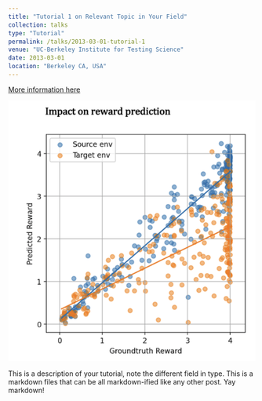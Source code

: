 ```yaml
---
title: "Tutorial 1 on Relevant Topic in Your Field"
collection: talks
type: "Tutorial"
permalink: /talks/2013-03-01-tutorial-1
venue: "UC-Berkeley Institute for Testing Science"
date: 2013-03-01
location: "Berkeley CA, USA"
---
```


[More information here](http://exampleurl.com)

![Alt text for image](/images/pub_2.png)

This is a description of your tutorial, note the different field in type. This is a markdown files that can be all markdown-ified like any other post. Yay markdown!
